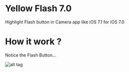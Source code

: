 Yellow Flash 7.0
==========

Highlight Flash button in Camera app like iOS 7.1 for iOS 7.0

How it work ?
==========

Notice the Flash Button...

![alt tag](https://raw.github.com/PoomSmart/Yellow-Flash-7.0/master/IMG_0324.PNG)
